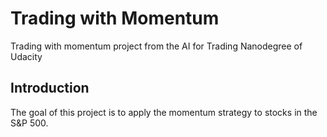 # Trading with Momentum  
Trading with momentum project from the AI for Trading Nanodegree of Udacity

## Introduction
The goal of this project is to apply the momentum strategy to stocks in the S&P 500.   
